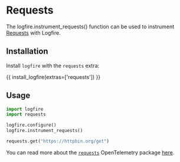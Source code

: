 # Requests

The logfire.instrument_requests() function can be used to instrument [Requests][requests] with Logfire.

## Installation

Install `logfire` with the `requests` extra:

{{ install_logfire(extras=['requests']) }}

## Usage

```py title="main.py"
import logfire
import requests

logfire.configure()
logfire.instrument_requests()

requests.get("https://httpbin.org/get")
```

You can read more about the [`requests`][requests] OpenTelemetry package [here][opentelemetry-requests].

[opentelemetry-requests]: https://opentelemetry-python-contrib.readthedocs.io/en/latest/instrumentation/requests/requests.html
[requests]: https://docs.python-requests.org/en/master/
